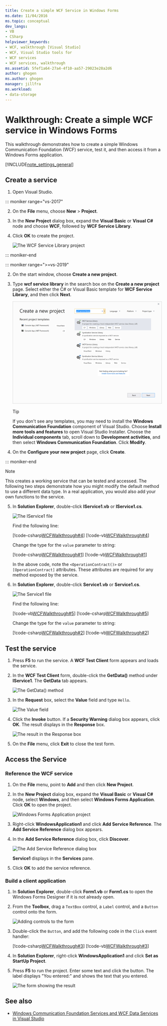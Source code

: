 ```yaml
---
title: Create a simple WCF Service in Windows Forms
ms.date: 11/04/2016
ms.topic: conceptual
dev_langs:
- VB
- CSharp
helpviewer_keywords:
- WCF, walkthrough [Visual Studio]
- WCF, Visual Studio tools for
- WCF services
- WCF services, walkthrough
ms.assetid: 5fef1a64-27a4-4f10-aa57-29023e28a2d6
author: ghogen
ms.author: ghogen
manager: jillfra
ms.workload:
- data-storage
---
```

# Walkthrough: Create a simple WCF service in Windows Forms

This walkthrough demonstrates how to create a simple Windows Communication Foundation (WCF) service, test it, and then access it from a Windows Forms application.

[!INCLUDE[note_settings_general](../data-tools/includes/note_settings_general_md.md)]

## Create a service

1. Open Visual Studio.

::: moniker range="vs-2017"

2. On the **File** menu, choose **New** > **Project**.

3. In the **New Project** dialog box, expand the **Visual Basic** or **Visual C#** node and choose **WCF**, followed by **WCF Service Library**.

4. Click **OK** to create the project.

   ![The WCF Service Library project](../data-tools/media/wcf1.png)

::: moniker-end

::: moniker range=">=vs-2019"

2. On the start window, choose **Create a new project**.

3. Type **wcf service library** in the search box on the **Create a new project** page. Select either the C# or Visual Basic template for **WCF Service Library**, and then click **Next**.

   ![Create new WCF Service Library project in Visual Studio 2019](media/vs-2019/create-new-wcf-service-library.png)

   > [!TIP]
   > If you don't see any templates, you may need to install the **Windows Communication Foundation** component of Visual Studio. Choose **Install more tools and features** to open Visual Studio Installer. Choose the **Individual components** tab, scroll down to **Development activities**, and then select **Windows Communication Foundation**. Click **Modify**.

4. On the **Configure your new project** page, click **Create**.

::: moniker-end

   > [!NOTE]
   > This creates a working service that can be tested and accessed. The following two steps demonstrate how you might modify the default method to use a different data type. In a real application, you would also add your own functions to the service.

5. In **Solution Explorer**, double-click **IService1.vb** or **IService1.cs**.

   ![The IService1 file](../data-tools/media/wcf2.png)

   Find the following line:

   [!code-csharp[WCFWalkthrough#4](../data-tools/codesnippet/CSharp/walkthrough-creating-a-simple-wcf-service-in-windows-forms_1.cs)]
   [!code-vb[WCFWalkthrough#4](../data-tools/codesnippet/VisualBasic/walkthrough-creating-a-simple-wcf-service-in-windows-forms_1.vb)]

   Change the type for the `value` parameter to string:

   [!code-csharp[WCFWalkthrough#1](../data-tools/codesnippet/CSharp/walkthrough-creating-a-simple-wcf-service-in-windows-forms_2.cs)]
   [!code-vb[WCFWalkthrough#1](../data-tools/codesnippet/VisualBasic/walkthrough-creating-a-simple-wcf-service-in-windows-forms_2.vb)]

   In the above code, note the `<OperationContract()>` or `[OperationContract]` attributes. These attributes are required for any method exposed by the service.

6. In **Solution Explorer**, double-click **Service1.vb** or **Service1.cs**.

   ![The Service1 file](../data-tools/media/wcf3.png)

   Find the following line:

   [!code-vb[WCFWalkthrough#5](../data-tools/codesnippet/VisualBasic/walkthrough-creating-a-simple-wcf-service-in-windows-forms_3.vb)]
   [!code-csharp[WCFWalkthrough#5](../data-tools/codesnippet/CSharp/walkthrough-creating-a-simple-wcf-service-in-windows-forms_3.cs)]

   Change the type for the `value` parameter to string:

   [!code-csharp[WCFWalkthrough#2](../data-tools/codesnippet/CSharp/walkthrough-creating-a-simple-wcf-service-in-windows-forms_4.cs)]
   [!code-vb[WCFWalkthrough#2](../data-tools/codesnippet/VisualBasic/walkthrough-creating-a-simple-wcf-service-in-windows-forms_4.vb)]

## Test the service

1. Press **F5** to run the service. A **WCF Test Client** form appears and loads the service.

2. In the **WCF Test Client** form, double-click the **GetData()** method under **IService1**. The **GetData** tab appears.

     ![The GetData&#40;&#41; method](../data-tools/media/wcf4.png)

3. In the **Request** box, select the **Value** field and type `Hello`.

     ![The Value field](../data-tools/media/wcf5.png)

4. Click the **Invoke** button. If a **Security Warning** dialog box appears, click **OK**. The result displays in the **Response** box.

     ![The result in the Response box](../data-tools/media/wcf6.png)

5. On the **File** menu, click **Exit** to close the test form.

## Access the Service

### Reference the WCF service

1. On the **File** menu, point to **Add** and then click **New Project**.

2. In the **New Project** dialog box, expand the **Visual Basic** or **Visual C#** node, select **Windows**, and then select **Windows Forms Application**. Click **OK** to open the project.

     ![Windows Forms Application project](../data-tools/media/wcf7.png)

3. Right-click **WindowsApplication1** and click **Add Service Reference**. The **Add Service Reference** dialog box appears.

4. In the **Add Service Reference** dialog box, click **Discover**.

     ![The Add Service Reference dialog box](../data-tools/media/wcf8.png)

     **Service1** displays in the **Services** pane.

5. Click **OK** to add the service reference.

### Build a client application

1. In **Solution Explorer**, double-click **Form1.vb** or **Form1.cs** to open the Windows Forms Designer if it is not already open.

2. From the **Toolbox**, drag a `TextBox` control, a `Label` control, and a `Button` control onto the form.

     ![Adding controls to the form](../data-tools/media/wcf9.png)

3. Double-click the `Button`, and add the following code in the `Click` event handler:

     [!code-csharp[WCFWalkthrough#3](../data-tools/codesnippet/CSharp/walkthrough-creating-a-simple-wcf-service-in-windows-forms_5.cs)]
     [!code-vb[WCFWalkthrough#3](../data-tools/codesnippet/VisualBasic/walkthrough-creating-a-simple-wcf-service-in-windows-forms_5.vb)]

4. In **Solution Explorer**, right-click **WindowsApplication1** and click **Set as StartUp Project**.

5. Press **F5** to run the project. Enter some text and click the button. The label displays "You entered:" and shows the text that you entered.

     ![The form showing the result](../data-tools/media/wcf10.png)

## See also

- [Windows Communication Foundation Services and WCF Data Services in Visual Studio](../data-tools/windows-communication-foundation-services-and-wcf-data-services-in-visual-studio.md)
